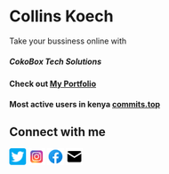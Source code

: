 # Collins Koech
<p>Take your bussiness online with</p>
<h5>CokoBox Tech Solutions</h5>
<h4>Check out <a href="https://collinskoechportfolio.web.app">My Portfolio</a></h4>
<h4>Most active users in kenya <a href="https://commits.top/kenya.html">commits.top</a></h4>
<h2>Connect with me </h2>
<a href="https://twitter.com/itskenyancoko"><img src="twitter.png" style="width: 30px; height: 30px"></a>
<a href="https://instagram.com/__co_ko_"><img src="instagram.png" style="width: 30px; height: 30px"></a>
<a href="https://facebook.com/collins.koech.169"><img src="facebook.png" style="width: 30px; height: 30px"></a>
<a href="mailto:kenyadevco@gmail.com" target="blank"><img src="mail.png" style="width: 30px; height: 30px"></a>